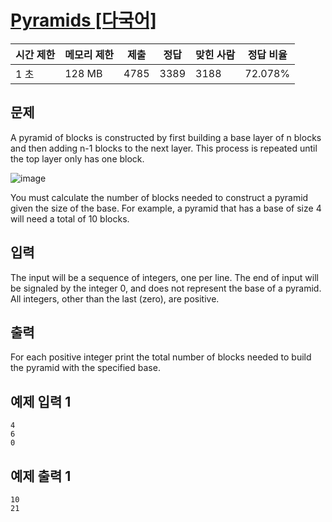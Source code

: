 # [Pyramids [다국어]](https://www.acmicpc.net/problem/5341)

| 시간 제한 | 메모리 제한 | 제출 | 정답 | 맞힌 사람 | 정답 비율 |
| --- | --- | --- | --- | --- | --- |
| 1 초 | 128 MB | 4785 | 3389 | 3188 | 72.078% |

## 문제

A pyramid of blocks is constructed by first building a base layer of n blocks and then adding n-1 blocks to the next layer. This process is repeated until the top layer only has one block.

![image](https://github.com/wkdtjdwns/Cpp/assets/128266768/aaa4ca1a-ab2e-48e0-8d1b-984fb5a02410)

You must calculate the number of blocks needed to construct a pyramid given the size of the base. For example, a pyramid that has a base of size 4 will need a total of 10 blocks.

## 입력

The input will be a sequence of integers, one per line. The end of input will be signaled by the integer 0, and does not represent the base of a pyramid. All integers, other than the last (zero), are positive.

## 출력

For each positive integer print the total number of blocks needed to build the pyramid with the specified base.

## 예제 입력 1

```
4
6
0

```

## 예제 출력 1

```
10
21
```
